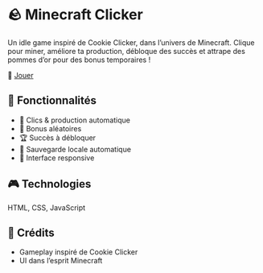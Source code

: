 # 🪨 Minecraft Clicker

Un idle game inspiré de Cookie Clicker, dans l’univers de Minecraft. Clique pour miner, améliore ta production, débloque des succès et attrape des pommes d’or pour des bonus temporaires !

🔗 [Jouer](https://minedle.biret-toscano.fr)

## 🔧 Fonctionnalités
- 💎 Clics & production automatique
- 🍎 Bonus aléatoires
- 🏆 Succès à débloquer
- 💾 Sauvegarde locale automatique
- 📱 Interface responsive

## 🎮 Technologies
HTML, CSS, JavaScript

## 🙏 Crédits
- Gameplay inspiré de Cookie Clicker
- UI dans l’esprit Minecraft
